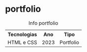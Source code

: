 # portfolio

<table>
  <caption>
    Info portfolio
  </caption>
  <tr>
    <th>Tecnologias</th>
    <th>Ano</th>
    <th>Tipo</th>
  </tr>
  <tr>
    <td>HTML e CSS</td>
    <td>2023</td>
    <td>Portfolio</td>
  </tr>
</table>
